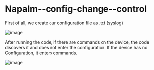 # Napalm--config-change--control

First of all, we create our configuration file as .txt (syslog)

![image](https://user-images.githubusercontent.com/96883175/163689970-35167473-16ba-4ec1-bf38-822e11648e0b.png)

After running the code, if there are commands on the device, the code discovers it and does  not enter the configuration. If the device  has no Configuration, it enters commands.

![image](https://user-images.githubusercontent.com/96883175/163689951-f0079a6a-2174-469f-93bf-105de3db890f.png)


